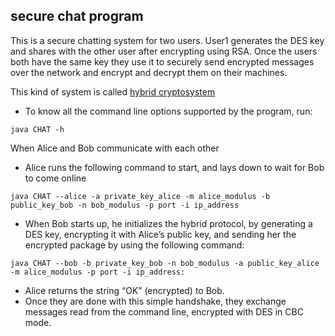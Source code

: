 ## secure chat program

This is a secure chatting system for two users. 
User1 generates the DES key and shares with the other user after encrypting using RSA.
Once the users both have the same key they use it to securely send encrypted messages over the network and
encrypt and decrypt them on their machines.

This kind of system is called [hybrid cryptosystem](https://en.wikipedia.org/wiki/Hybrid_cryptosystem)


* To know all the command line options supported by the program, run:
```
java CHAT -h
```

When Alice and Bob communicate with each other

* Alice runs the following command to start, and lays down to wait for Bob to come online
```
java CHAT --alice -a private_key_alice -m alice_modulus -b public_key_bob -n bob_modulus -p port -i ip_address
```

* When Bob starts up, he initializes the hybrid protocol, by generating a DES key, encrypting it
with Alice’s public key, and sending her the encrypted package by using the following command:
```
java CHAT --bob -b private_key_bob -n bob_modulus -a public_key_alice -m alice_modulus -p port -i ip_address:
```

* Alice returns the string “OK” (encrypted) to Bob.
* Once they are done with this simple handshake, they exchange messages read from the command
line, encrypted with DES in CBC mode.

